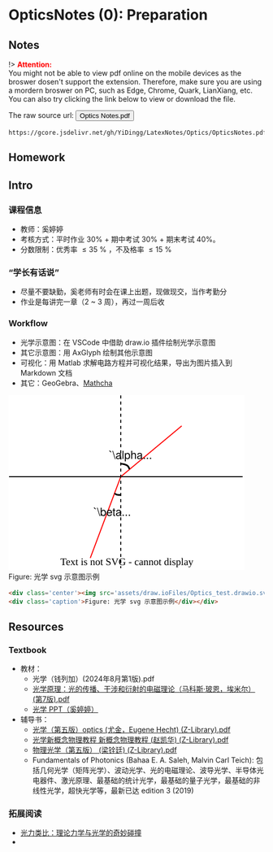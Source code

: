 # OpticsNotes (0): Preparation

## Notes 

!> **<span style='color:red'>Attention:</span>**<br>
You might not be able to view pdf online on the mobile devices as the broswer dosen't support the extension. Therefore, make sure you are using a mordern broswer on PC, such as Edge, Chrome, Quark, LianXiang, etc. You can also try clicking the link below to view or download
the file.

The raw source url: <button onclick="window.open('https://gcore.jsdelivr.net/gh/YiDingg/LatexNotes/Optics/OpticsNotes.pdf')" type="button">Optics Notes.pdf</button>

```pdf
https://gcore.jsdelivr.net/gh/YiDingg/LatexNotes/Optics/OpticsNotes.pdf
```

## Homework



## Intro


### 课程信息

- 教师：奚婷婷
- 考核方式：平时作业 30% + 期中考试 30% + 期末考试 40%。
- 分数限制：优秀率 $\leqslant 35\ \%$ ，不及格率 $\leqslant 15\  \%$

### “学长有话说”

- 尽量不要缺勤，奚老师有时会在课上出题，现做现交，当作考勤分
- 作业是每讲完一章（2 ~ 3 周），再过一周后收


### Workflow
- 光学示意图：在 VSCode 中借助 draw.io 插件绘制光学示意图
- 其它示意图：用 AxGlyph 绘制其他示意图
- 可视化：用 Matlab 求解电路方程并可视化结果，导出为图片插入到 Markdown 文档
- 其它：GeoGebra、[Mathcha](https://www.mathcha.io/editor) 

<div class='center'><img src='assets/draw.ioFiles/Optics_test.drawio.svg' alt='img'/>
<div class='caption'>Figure: 光学 svg 示意图示例</div></div>

``` html
<div class='center'><img src='assets/draw.ioFiles/Optics_test.drawio.svg' alt='img'/>
<div class='caption'>Figure: 光学 svg 示意图示例</div></div>
```


## Resources

### Textbook


- 教材：
  - 光学（钱列加）(2024年8月第1版).pdf
  - [光学原理：光的传播、干涉和衍射的电磁理论（马科斯·玻恩，埃米尔）(第7版).pdf](https://s.b1n.net/DABQD)
  - [光学 PPT（奚婷婷）](https://www.writebug.com/code/53666336-413e-11ef-afda-0242c0a84017/src/branch/main/%E5%85%89%E5%AD%A6%20PPT/#)
- 辅导书：
  - [光学（第五版）optics (尤金，Eugene Hecht) (Z-Library).pdf](https://www.writebug.com/static/uploads/2024/9/2/3ed06af7e4f074f1964feb480a541a6b.pdf)
  - [光学新概念物理教程 新概念物理教程 (赵凯华) (Z-Library).pdf](https://www.writebug.com/static/uploads/2024/9/2/4354c0a83b3b86c3c390cb816f649675.pdf)
  - [物理光学（第五版） (梁铨廷) (Z-Library).pdf](https://www.writebug.com/static/uploads/2024/9/2/501fb70a8ae70b6d7fa45c5c328e50e9.pdf)
  - Fundamentals of Photonics (Bahaa E. A. Saleh, Malvin Carl Teich): 包括几何光学（矩阵光学）、波动光学、光的电磁理论、波导光学、半导体光电器件、激光原理、最基础的统计光学，最基础的量子光学，最基础的非线性光学，超快光学等，最新已达 edition 3 (2019)


### 拓展阅读

- [光力类比：理论力学与光学的奇妙碰撞](https://zhuanlan.zhihu.com/p/666330436)
- 